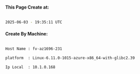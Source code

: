 
   
#### This Page Create at:

```bash

2025-06-03 - 19:35:11 UTC

```

#### Create By Machine:

```bash

Host Name : fv-az1696-231

platform  : Linux-6.11.0-1015-azure-x86_64-with-glibc2.39

Ip Local  : 10.1.0.168

```

